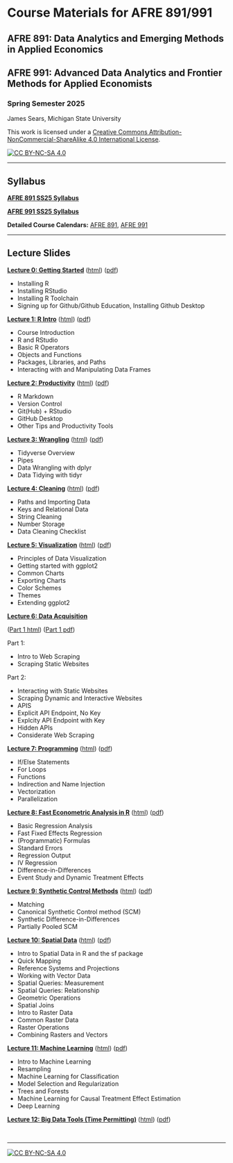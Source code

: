 # Course Materials for AFRE 891/991
## AFRE 891: Data Analytics and Emerging Methods in Applied Economics
## AFRE 991: Advanced Data Analytics and Frontier Methods for Applied Economists
### Spring Semester 2025

 James Sears, Michigan State University

This work is licensed under a
[Creative Commons Attribution-NonCommercial-ShareAlike 4.0 International License][cc-by-nc-sa].

[![CC BY-NC-SA 4.0][cc-by-nc-sa-image]][cc-by-nc-sa]

[cc-by-nc-sa]: http://creativecommons.org/licenses/by-nc-sa/4.0/
[cc-by-nc-sa-image]: https://licensebuttons.net/l/by-nc-sa/4.0/88x31.png
[cc-by-nc-sa-shield]: https://img.shields.io/badge/License-CC%20BY--NC--SA%204.0-lightgrey.svg

***
## Syllabus

[**AFRE 891 SS25 Syllabus**](https://github.com/afre-msu/AFRE-891-991-SS25/blob/91f13e8e8218265ea48e16b1f8f7a3437fb5979b/Course%20Logistics/AFRE%20891/Syllabus%20-%20AFRE%20891%20SS25.pdf)

[**AFRE 991 SS25 Syllabus**](https://github.com/afre-msu/AFRE-891-991-SS25/blob/91f13e8e8218265ea48e16b1f8f7a3437fb5979b/Course%20Logistics/AFRE%20991/Syllabus%20-%20AFRE%20991%20SS25.pdf)

**Detailed Course Calendars:** [AFRE 891](https://github.com/afre-msu/AFRE-891-991-SS25/blob/91f13e8e8218265ea48e16b1f8f7a3437fb5979b/Course%20Logistics/AFRE%20891/Detailed%20Course%20Calendar%20-%20AFRE%20891%20SS25.pdf), [AFRE 991](https://github.com/afre-msu/AFRE-891-991-SS25/blob/91f13e8e8218265ea48e16b1f8f7a3437fb5979b/Course%20Logistics/AFRE%20991/Detailed%20Course%20Calendar%20-%20AFRE%20991%20SS25.pdf)


***

 ## Lecture Slides

 [**Lecture 0: Getting Started**](https://github.com/afre-msu/AFRE-891-991-SS25/tree/91f13e8e8218265ea48e16b1f8f7a3437fb5979b/Lecture%20Slides/00-Getting-Started)
 ([html](https://github.com/afre-msu/AFRE-891-991-SS25/blob/91f13e8e8218265ea48e16b1f8f7a3437fb5979b/Lecture%20Slides/00-Getting-Started/00-Getting-Started.html)) ([pdf](https://github.com/afre-msu/AFRE-891-991-SS25/blob/91f13e8e8218265ea48e16b1f8f7a3437fb5979b/Lecture%20Slides/00-Getting-Started/00-Getting-Started.pdf))

 * Installing R
 * Installing RStudio
 * Installing R Toolchain
 * Signing up for Github/Github Education, Installing Github Desktop



 [**Lecture 1: R Intro**](https://github.com/afre-msu/AFRE-891-991-SS25/tree/91f13e8e8218265ea48e16b1f8f7a3437fb5979b/Lecture%20Slides/01-R-Intro)
 ([html](https://github.com/afre-msu/AFRE-891-991-SS25/blob/91f13e8e8218265ea48e16b1f8f7a3437fb5979b/Lecture%20Slides/01-R-Intro/01-R-Intro.html)) ([pdf](https://github.com/afre-msu/AFRE-891-991-SS25/blob/91f13e8e8218265ea48e16b1f8f7a3437fb5979b/Lecture%20Slides/01-R-Intro/01-R-Intro.pdf))

 * Course Introduction
 * R and RStudio
 * Basic R Operators
 * Objects and Functions
 * Packages, Libraries, and Paths
 * Interacting with and Manipulating Data Frames


 [**Lecture 2: Productivity**](https://github.com/afre-msu/AFRE-891-991-SS25/tree/91f13e8e8218265ea48e16b1f8f7a3437fb5979b/Lecture%20Slides/02-Productivity)
 ([html](https://github.com/afre-msu/AFRE-891-991-SS25/blob/91f13e8e8218265ea48e16b1f8f7a3437fb5979b/Lecture%20Slides/02-Productivity/02-Productivity.html)) ([pdf](https://github.com/afre-msu/AFRE-891-991-SS25/blob/91f13e8e8218265ea48e16b1f8f7a3437fb5979b/Lecture%20Slides/02-Productivity/02-Productivity.pdf))
 
 * R Markdown
 * Version Control
 * Git(Hub) + RStudio
 * GitHub Desktop
 * Other Tips and Productivity Tools

 [**Lecture 3: Wrangling**](https://github.com/afre-msu/AFRE-891-991-SS25/tree/6161f371bd8b21e78d8aae45e84ee41d706ce521/Lecture%20Slides/03-Wrangling)
 ([html](https://github.com/afre-msu/AFRE-891-991-SS25/blob/6161f371bd8b21e78d8aae45e84ee41d706ce521/Lecture%20Slides/03-Wrangling/03-Wrangling.html)) ([pdf](https://github.com/afre-msu/AFRE-891-991-SS25/blob/6161f371bd8b21e78d8aae45e84ee41d706ce521/Lecture%20Slides/03-Wrangling/03-Wrangling.pdf))
 
 * Tidyverse Overview
 * Pipes
 * Data Wrangling with dplyr
 * Data Tidying with tidyr

 [**Lecture 4: Cleaning**](https://github.com/afre-msu/AFRE-891-991-SS25/tree/b40ee493d5f6c3640de7dfa5ac05935c8a1e9c98/Lecture%20Slides/04-Cleaning)
 ([html](https://github.com/afre-msu/AFRE-891-991-SS25/blob/b40ee493d5f6c3640de7dfa5ac05935c8a1e9c98/Lecture%20Slides/04-Cleaning/04-Cleaning.html)) ([pdf](https://github.com/afre-msu/AFRE-891-991-SS25/blob/b40ee493d5f6c3640de7dfa5ac05935c8a1e9c98/Lecture%20Slides/04-Cleaning/04-Cleaning.pdf))
 
 * Paths and Importing Data
 * Keys and Relational Data
 * String Cleaning
 * Number Storage
 * Data Cleaning Checklist

 [**Lecture 5: Visualization**](https://github.com/afre-msu/AFRE-891-991-SS25/tree/b40ee493d5f6c3640de7dfa5ac05935c8a1e9c98/Lecture%20Slides/05-Visualization)
 ([html](https://github.com/afre-msu/AFRE-891-991-SS25/blob/b40ee493d5f6c3640de7dfa5ac05935c8a1e9c98/Lecture%20Slides/05-Visualization/05-Visualization.html)) ([pdf](https://github.com/afre-msu/AFRE-891-991-SS25/blob/b40ee493d5f6c3640de7dfa5ac05935c8a1e9c98/Lecture%20Slides/05-Visualization/05-Visualization.pdf))
 
 * Principles of Data Visualization
 * Getting started with ggplot2
 * Common Charts
 * Exporting Charts
 * Color Schemes
 * Themes
 * Extending ggplot2

 [**Lecture 6: Data Acquisition**](https://github.com/afre-msu/AFRE-891-991-SS25/tree/05e017570a3f548a35347a3cc3395a937af0d8ea/Lecture%20Slides/06-Acquisition)
 
 ([Part 1 html](https://github.com/afre-msu/AFRE-891-991-SS25/blob/05e017570a3f548a35347a3cc3395a937af0d8ea/Lecture%20Slides/06-Acquisition/06-Acquisition.html)) ([Part 1 pdf](https://github.com/afre-msu/AFRE-891-991-SS25/blob/05e017570a3f548a35347a3cc3395a937af0d8ea/Lecture%20Slides/06-Acquisition/06-Acquisition.pdf))

 Part 1:
 * Intro to Web Scraping
 * Scraping Static Websites

Part 2:
 * Interacting with Static Websites
 * Scraping Dynamic and Interactive Websites
 * APIS
 * Explicit API Endpoint, No Key
 * Explcity API Endpoint with Key
 * Hidden APIs
 * Considerate Web Scraping

 [**Lecture 7: Programming**]()
 ([html]()) ([pdf]())
 
 * If/Else Statements
 * For Loops
 * Functions
 * Indirection and Name Injection
 * Vectorization
 * Parallelization


 [**Lecture 8: Fast Econometric Analysis in R**]()
 ([html]()) ([pdf]())
 
 * Basic Regression Analysis
 * Fast Fixed Effects Regression
 * (Programmatic) Formulas
 * Standard Errors
 * Regression Output
 * IV Regression
 * Difference-in-Differences
 * Event Study and Dynamic Treatment Effects


 [**Lecture 9: Synthetic Control Methods**]()
 ([html]()) ([pdf]())
 
 * Matching
 * Canonical Synthetic Control method (SCM)
 * Synthetic Difference-in-Differences
 * Partially Pooled SCM


 [**Lecture 10: Spatial Data**]()
 ([html]()) ([pdf]())
 
 * Intro to Spatial Data in R and the sf package
 * Quick Mapping
 * Reference Systems and Projections
 * Working with Vector Data
  * Spatial Queries: Measurement
  * Spatial Queries: Relationship
  * Geometric Operations
  * Spatial Joins
 * Intro to Raster Data
 * Common Raster Data
 * Raster Operations
 * Combining Rasters and Vectors

 [**Lecture 11: Machine Learning**]()
 ([html]()) ([pdf]())
 
 * Intro to Machine Learning
 * Resampling
 * Machine Learning for Classification
 * Model Selection and Regularization
 * Trees and Forests
 * Machine Learning for Causal Treatment Effect Estimation
 * Deep Learning


 [**Lecture 12: Big Data Tools (Time Permitting)**]()
 ([html]()) ([pdf]())
 
<br>

***

[![CC BY-NC-SA 4.0][cc-by-nc-sa-shield]][cc-by-nc-sa]
